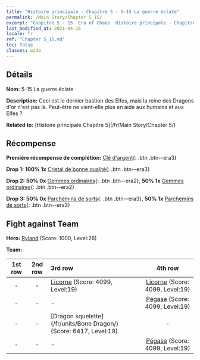 ```yaml
---
title: "Histoire principale - Chapitre 5 - 5-15 La guerre éclate"
permalink: /Main Story/Chapter 5_15/
excerpt: "Chapitre 5 - 15. Era of Chaos  Histoire principale - Chapitre 5_15. 5-15 La guerre éclate"
last_modified_at: 2021-04-16
locale: fr
ref: "Chapter 5_15.md"
toc: false
classes: wide
---
```


## Détails

 **Nom:** 5-15 La guerre éclate

 **Description:** Ceci est le dernier bastion des Elfes, mais la reine des Dragons d'or n'est pas là. Peut-être ne vient-elle plus en aide aux humains et aux Elfes ?

 **Related to:** [Histoire principale Chapitre 5](/fr/Main Story/Chapter 5/)

## Récompense

 **Première récompense de complétion:** [Clé d'argent](/fr/Items/con_693/){: .btn .btn--era3}

 **Drop 1:** **100% 1x** [Cristal de bonne qualité](/fr/Items/mat_17/){: .btn .btn--era3}

 **Drop 2:** **50% 0x** [Gemmes ordinaires](/fr/Items/mat_10/){: .btn .btn--era2}, **50% 1x** [Gemmes ordinaires](/fr/Items/mat_10/){: .btn .btn--era2}

 **Drop 3:** **50% 0x** [Parchemins de sorts](/fr/Items/con_694/){: .btn .btn--era3}, **50% 1x** [Parchemins de sorts](/fr/Items/con_694/){: .btn .btn--era3}


## Fight against Team
 **Hero:** [Ryland](/fr/heroes/Ryland/) (Score: 1000, Level:26)

 **Team:**


  | 1st row | 2nd row | 3rd row | 4th row |
  |:----:|:----:|:----|:----:|
  | - | - | [Licorne](/fr/units/Unicorn/) (Score: 4099, Level:19)  | [Licorne](/fr/units/Unicorn/) (Score: 4099, Level:19)  |
  | - | - | - | [Pégase](/fr/units/Pegasus/) (Score: 4099, Level:19)  |
  | - | - | [Dragon squelette](/fr/units/Bone Dragon/) (Score: 6417, Level:19)  | - |
  | - | - | - | [Pégase](/fr/units/Pegasus/) (Score: 4099, Level:19)  |


